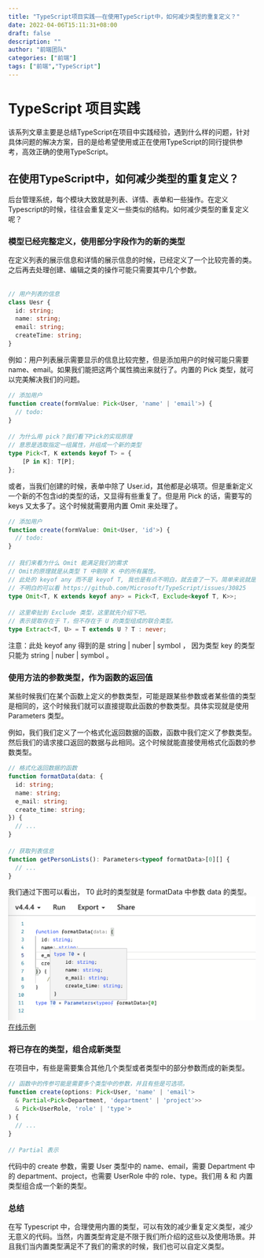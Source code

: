 ```yaml
---
title: "TypeScript项目实践——在使用TypeScript中，如何减少类型的重复定义？"
date: 2022-04-06T15:11:31+08:00
draft: false
description: ""
author: "前端团队"
categories: ["前端"]
tags: ["前端","TypeScript"]
---
```


# TypeScript 项目实践

该系列文章主要是总结TypeScript在项目中实践经验，遇到什么样的问题，针对具体问题的解决方案，目的是给希望使用或正在使用TypeScript的同行提供参考，高效正确的使用TypeScript。  

## 在使用TypeScript中，如何减少类型的重复定义？

后台管理系统，每个模块大致就是列表、详情、表单和一些操作。在定义Typescript的时候，往往会重复定义一些类似的结构。如何减少类型的重复定义呢？

### 模型已经完整定义，使用部分字段作为的新的类型

在定义列表的展示信息和详情的展示信息的时候，已经定义了一个比较完善的类。之后再去处理创建、编辑之类的操作可能只需要其中几个参数。

```typescript

// 用户列表的信息
class Uesr {
  id: string;
  name: string;
  email: string;
  createTime: string;
}
```
例如：用户列表展示需要显示的信息比较完整，但是添加用户的时候可能只需要name、email。如果我们能把这两个属性摘出来就行了。内置的 Pick 类型，就可以完美解决我们的问题。

```typescript
// 添加用户
function create(formValue: Pick<User, 'name' | 'email'>) {
  // todo:
}

// 为什么用 pick？我们看下Pick的实现原理
// 意思是选取指定一组属性，并组成一个新的类型
type Pick<T, K extends keyof T> = {
    [P in K]: T[P];
};
```
或者，当我们创建的时候，表单中除了 User.id，其他都是必填项。但是重新定义一个新的不包含id的类型的话，又显得有些重复了。但是用 Pick 的话，需要写的 keys 又太多了。这个时候就需要用内置 Omit 来处理了。

```typescript
// 添加用户
function create(formValue: Omit<User, 'id'>) {
  // todo:
}

// 我们来看为什么 Omit 能满足我们的需求
// Omit的原理就是从类型 T 中剔除 K 中的所有属性。
// 此处的 keyof any 而不是 keyof T, 我也是有点不明白，就去查了一下。简单来说就是社区选择的结果.
// 不明白的可以看 https://github.com/Microsoft/TypeScript/issues/30825
type Omit<T, K extends keyof any> = Pick<T, Exclude<keyof T, K>>;

// 这里牵扯到 Exclude 类型，这里就先介绍下吧。
// 表示提取存在于 T，但不存在于 U 的类型组成的联合类型。
type Extract<T, U> = T extends U ? T : never;
```
注意：此处 keyof any 得到的是 string | nuber | symbol ， 因为类型 key 的类型只能为 string | nuber | symbol 。

### 使用方法的参数类型，作为函数的返回值

某些时候我们在某个函数上定义的参数类型，可能是跟某些参数或者某些值的类型是相同的，这个时候我们就可以直接提取此函数的参数类型。具体实现就是使用 Parameters 类型。

例如，我们我们定义了一个格式化返回数据的函数，函数中我们定义了参数类型。然后我们的请求接口返回的数据与此相同。这个时候就能直接使用格式化函数的参数类型。

```typescript
// 格式化返回数据的函数
function formatData(data: {
  id: string;
  name: string;
  e_mail: string;
  create_time: string;
}) { 
  // ... 
}

// 获取列表信息
function getPersonLists(): Parameters<typeof formatData>[0][] {
  // ...
}
```

我们通过下图可以看出， T0 此时的类型就是 formatData 中参数 data 的类型。
![](/images/typescript/047a512a-57fa-48df-8a8c-946908bdec40.png)
[在线示例](https://www.typescriptlang.org/play?#code/FAMwrgdgxgLglgewgAhAgTgWwIYwCK7YAUAJoQFzIDewyycJlAzjOnBAOYDctyE2mAKbNW7br0EB9HHAA2Itpx50o6QbinwhCsTwC+ASmrJedAPRnkAOhsm9wYDACeAB0HIAKgAZkAXmQACtjoAoIwguhMADzObgggqBg4+IQAfADaXgC6wEA)

### 将已存在的类型，组合成新类型
在项目中，有些是需要集合其他几个类型或者类型中的部分参数而成的新类型。

```typescript
// 函数中的传参可能是需要多个类型中的参数，并且有些是可选项。
function create(options: Pick<User, 'name' | 'email'>
  & Partial<Pick<Department, 'department' | 'project'>>
  & Pick<UserRole, 'role' | 'type'>
) {
  // ...
}

// Partial 表示
```

代码中的 create 参数，需要 User 类型中的 name、email，需要 Department 中的 department、project，也需要 UserRole 中的 role、type。我们用 & 和 内置类型组合成一个新的类型。



### 总结

在写 Typescript 中，合理使用内置的类型，可以有效的减少重复定义类型，减少无意义的代码。当然，内置类型肯定是不限于我们所介绍的这些以及使用场景。并且我们当内置类型满足不了我们的需求的时候，我们也可以自定义类型。
